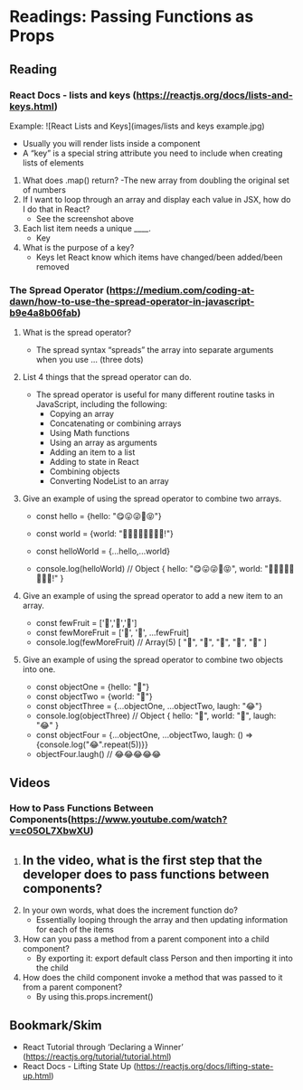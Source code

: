 #  Readings: Passing Functions as Props

##  Reading 
###  React Docs - lists and keys (https://reactjs.org/docs/lists-and-keys.html)
Example:
![React Lists and Keys](images/lists and keys example.jpg)
-  Usually you will render lists inside a component
-  A “key” is a special string attribute you need to include when creating lists of elements
1.  What does .map() return?
    -The new array from doubling the original set of numbers
2.  If I want to loop through an array and display each value in JSX, how do I do that in React?
    -  See the screenshot above
3.  Each list item needs a unique ____.
    -  Key
4.  What is the purpose of a key?
    -  Keys let React know which items have changed/been added/been removed

###  The Spread Operator (https://medium.com/coding-at-dawn/how-to-use-the-spread-operator-in-javascript-b9e4a8b06fab)
1.  What is the spread operator?
    -  The spread syntax “spreads” the array into separate arguments when you use ... (three dots)
2.  List 4 things that the spread operator can do.
    -  The spread operator is useful for many different routine tasks in JavaScript, including the following:
        -  Copying an array
        -  Concatenating or combining arrays
        -  Using Math functions
        -  Using an array as arguments
        -  Adding an item to a list
        -  Adding to state in React
        -  Combining objects
        -  Converting NodeList to an array
3.  Give an example of using the spread operator to combine two arrays.
    -  const hello = {hello: "😋😛😜🤪😝"}
    -  const world = {world: "🙂🙃😉😊😇🥰😍🤩!"}

    -  const helloWorld = {...hello,...world}
    -  console.log(helloWorld) // Object { hello: "😋😛😜🤪😝", world: "🙂🙃😉😊😇🥰😍🤩!" }

4.  Give an example of using the spread operator to add a new item to an array.
    -  const fewFruit = ['🍏','🍊','🍌']
    -  const fewMoreFruit = ['🍉', '🍍', ...fewFruit]
    -  console.log(fewMoreFruit) //  Array(5) [ "🍉", "🍍", "🍏", "🍊", "🍌" ]
5.  Give an example of using the spread operator to combine two objects into one.
    -  const objectOne = {hello: "🤪"}
    -  const objectTwo = {world: "🐻"}
    -  const objectThree = {...objectOne, ...objectTwo, laugh: "😂"}
    -  console.log(objectThree) // Object { hello: "🤪", world: "🐻", laugh: "😂" }
    -  const objectFour = {...objectOne, ...objectTwo, laugh: () => {console.log("😂".repeat(5))}}
    -  objectFour.laugh() // 😂😂😂😂😂

## Videos
### How to Pass Functions Between Components(https://www.youtube.com/watch?v=c05OL7XbwXU)
1.  In the video, what is the first step that the developer does to pass functions between components?
    -  
2.  In your own words, what does the increment function do?
    -  Essentially looping through the array and then updating information for each of the items
3.  How can you pass a method from a parent component into a child component?
    -  By exporting it:  export default class Person and then importing it into the child
4.  How does the child component invoke a method that was passed to it from a parent component?
    -  By using this.props.increment()

##  Bookmark/Skim
-  React Tutorial through ‘Declaring a Winner’ (https://reactjs.org/tutorial/tutorial.html)
-  React Docs - Lifting State Up (https://reactjs.org/docs/lifting-state-up.html)